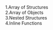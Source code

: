 1.Array of Structures <br />
2.Array of Objects <br />
3.Nested Structures <br />
4.Inline Functions
